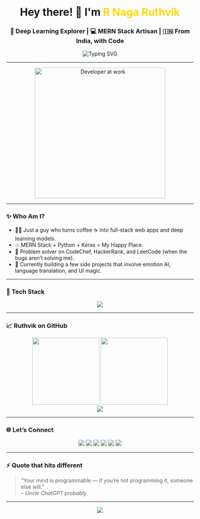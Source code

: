 <h1 align="center">Hey there! 👋 I'm <span style="color:#FFD700;">R Naga Ruthvik</span></h1>
<h3 align="center">🧠 Deep Learning Explorer | 💻 MERN Stack Artisan | 🇮🇳 From India, with Code</h3>

<p align="center">
  <img src="https://readme-typing-svg.demolab.com?font=Fira+Code&duration=3000&pause=1000&center=true&vCenter=true&width=440&lines=Crafting+code+that+feels+like+magic;Transforming+ideas+into+interfaces;Python+%7C+JavaScript+%7C+MERN+%7C+DL+%7C+SQL" alt="Typing SVG" />
</p>

---

<p align="center">
  <img src="https://media.giphy.com/media/f3iwJFOVOwuy7K6FFw/giphy.gif" width="350" alt="Developer at work"/>
</p>

---

### ✨ Who Am I?

- 🧙‍♂️ Just a guy who turns coffee ☕ into full-stack web apps and deep learning models.
- 💥 MERN Stack + Python + Keras = My Happy Place.
- 🧩 Problem solver on CodeChef, HackerRank, and LeetCode (when the bugs aren’t solving me).
- 🌱 Currently building a few side projects that involve emotion AI, language translation, and UI magic.

---

### 🔧 Tech Stack
<p align="center">
  <img src="https://skillicons.dev/icons?i=html,css,js,react,nodejs,express,mongodb,python,java,mysql,pandas,scikit-learn" />
</p>

---

### 📈 Ruthvik on GitHub

<div align="center">
  <img src="https://github-readme-stats.vercel.app/api?username=nagaruthvik&show_icons=true&theme=tokyonight" height="180"/>
  <img src="https://github-readme-stats.vercel.app/api/top-langs/?username=nagaruthvik&layout=compact&theme=tokyonight" height="180"/>
</div>

<div align="center">
  <img src="https://github-readme-streak-stats.herokuapp.com?user=nagaruthvik&theme=tokyonight" />
</div>

---

### 🌐 Let’s Connect

<p align="center">
  <a href="https://stackoverflow.com/users/22133123"><img src="https://img.shields.io/badge/StackOverflow-orange?style=for-the-badge&logo=stackoverflow&logoColor=white"/></a>
  <a href="https://kaggle.com/nagaruthvik"><img src="https://img.shields.io/badge/Kaggle-blue?style=for-the-badge&logo=kaggle&logoColor=white"/></a>
  <a href="https://www.codechef.com/users/nagaruthvik66"><img src="https://img.shields.io/badge/CodeChef-5B4638?style=for-the-badge&logo=codechef&logoColor=white"/></a>
  <a href="https://www.hackerrank.com/nagaruthvik66"><img src="https://img.shields.io/badge/HackerRank-2EC866?style=for-the-badge&logo=hackerrank&logoColor=white"/></a>
  <a href="https://www.leetcode.com/leetcode"><img src="https://img.shields.io/badge/LeetCode-yellow?style=for-the-badge&logo=leetcode&logoColor=white"/></a>
  <a href="https://www.hackerearth.com/nagaruthvik66"><img src="https://img.shields.io/badge/HackerEarth-323754?style=for-the-badge&logo=hackerearth&logoColor=white"/></a>
</p>

---

### ⚡ Quote that hits different
> “Your mind is programmable — if you’re not programming it, someone else will.”  
> – *Uncle ChatGPT probably*

---

<p align="center">
  <img src="https://capsule-render.vercel.app/api?type=waving&color=gradient&height=100&section=footer"/>
</p>
